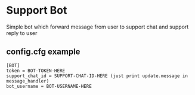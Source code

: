# Support Bot
Simple bot which forward message from user to support chat and support reply to user

## config.cfg example
```
[BOT]
token = BOT-TOKEN-HERE
support_chat_id = SUPPORT-CHAT-ID-HERE (just print update.message in message_handler)
bot_username = BOT-USERNAME-HERE
```
